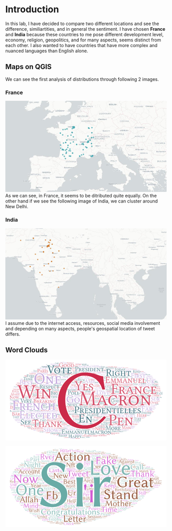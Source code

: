 # Introduction
In this lab, I have decided to compare two different locations and see the difference, similiartities, and in general the sentiment. I have chosen **France** and **India** because these countries to me pose different development level, economy, religion, geopolitics, and for many aspects, seems distinct from each other. I also wanted to have countries that have more complex and nuanced languages than English alone. 
## Maps on QGIS
We can see the first analysis of distributions through following 2 images.
### France
![France_map](https://github.com/enkhsd/advgeog_lab_2/blob/main/img/France.jpeg)
As we can see, in France, it seems to be ditributed quite equally. On the other hand if we see the following image of India, we can cluster around New Delhi.
### India
![India_map](https://github.com/enkhsd/advgeog_lab_2/blob/main/img/india.jpeg)
I assume due to the internet access, resources, social media involvement and depending on many aspects, people's geospatial location of tweet differs. 

## Word Clouds
![France_WordArt](https://github.com/enkhsd/advgeog_lab_2/blob/main/img/Word_Art_France.png)

![India_WordArt](https://github.com/enkhsd/advgeog_lab_2/blob/main/img/Word_Art_India.png)